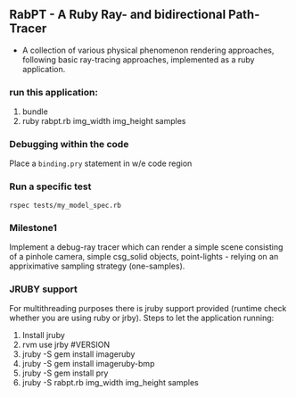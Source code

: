 ## RabPT - A Ruby Ray- and bidirectional Path-Tracer
+ A collection of various physical phenomenon rendering approaches, following basic ray-tracing approaches, implemented as a ruby application.

### run this application:
1. bundle
2. ruby rabpt.rb img_width img_height samples


### Debugging within the code
Place a ```` binding.pry ```` statement in w/e code region

### Run a specific test
```` rspec tests/my_model_spec.rb ````

### Milestone1
Implement a debug-ray tracer which can render a simple scene consisting of a pinhole camera, simple csg_solid objects, point-lights - relying on an appriximative sampling strategy (one-samples). 


### JRUBY support 
For multithreading purposes there is jruby support provided (runtime check whether you are using ruby or jrby). Steps to let the application running:

1. Install jruby
2. rvm use jrby #VERSION
3. jruby -S gem install imageruby
4. jruby -S gem install imageruby-bmp
5. jruby -S gem install pry
6. jruby -S rabpt.rb  img_width img_height samples
